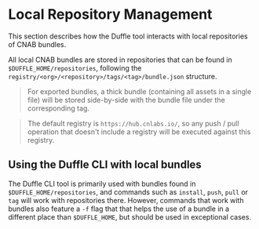 # Local Repository Management

This section describes how the Duffle tool interacts with local repositories of CNAB bundles.

All local CNAB bundles are stored in repositories that can be found in `$DUFFLE_HOME/repositories`, following the `registry/<org>/<repository>/tags/<tag>/bundle.json` structure.

> For exported bundles, a thick bundle (containing all assets in a single file) will be stored side-by-side with the bundle file under the corresponding tag.

> The default registry is `https://hub.cnlabs.io/`, so any push / pull operation that doesn't include a registry will be executed against this registry.


## Using the Duffle CLI with local bundles

The Duffle CLI tool is primarily used with bundles found in `$DUFFLE_HOME/repositories`, and commands such as `install`, `push`, `pull` or `tag` will work with repositories there. However, commands that work with bundles also feature a `-f` flag that that helps the use of a bundle in a different place than `$DUFFLE_HOME`, but should be used in exceptional cases.
